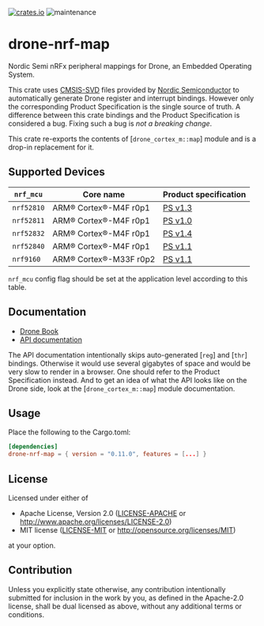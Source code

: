 [![crates.io](https://img.shields.io/crates/v/drone-nrf-map.svg)](https://crates.io/crates/drone-nrf-map)
![maintenance](https://img.shields.io/badge/maintenance-actively--developed-brightgreen.svg)

# drone-nrf-map

Nordic Semi nRFx peripheral mappings for Drone, an Embedded Operating
System.

This crate uses
[CMSIS-SVD](https://arm-software.github.io/CMSIS_5/SVD/html/index.html)
files provided by [Nordic Semiconductor](https://www.nordicsemi.com/) to
automatically generate Drone register and interrupt bindings. However only
the corresponding Product Specification is the single source of truth. A
difference between this crate bindings and the Product Specification is
considered a bug. Fixing such a bug is *not a breaking change*.

This crate re-exports the contents of [`drone_cortex_m::map`] module and is
a drop-in replacement for it.

## Supported Devices

| `nrf_mcu`  | Core name              | Product specification                                                 |
|------------|------------------------|-----------------------------------------------------------------------|
| `nrf52810` | ARM® Cortex®-M4F r0p1  | [PS v1.3](https://infocenter.nordicsemi.com/pdf/nRF52810_PS_v1.3.pdf) |
| `nrf52811` | ARM® Cortex®-M4F r0p1  | [PS v1.0](https://infocenter.nordicsemi.com/pdf/nRF52811_PS_v1.0.pdf) |
| `nrf52832` | ARM® Cortex®-M4F r0p1  | [PS v1.4](https://infocenter.nordicsemi.com/pdf/nRF52832_PS_v1.4.pdf) |
| `nrf52840` | ARM® Cortex®-M4F r0p1  | [PS v1.1](https://infocenter.nordicsemi.com/pdf/nRF52840_PS_v1.1.pdf) |
| `nrf9160`  | ARM® Cortex®-M33F r0p2 | [PS v1.1](https://infocenter.nordicsemi.com/pdf/nRF9160_PS_v1.1.pdf)  |

`nrf_mcu` config flag should be set at the application level according to
this table.

## Documentation

- [Drone Book](https://book.drone-os.com/)
- [API documentation](https://api.drone-os.com/drone-nrf-map/0.11/)

The API documentation intentionally skips auto-generated [`reg`] and [`thr`]
bindings. Otherwise it would use several gigabytes of space and would be
very slow to render in a browser. One should refer to the Product
Specification instead. And to get an idea of what the API looks like on the
Drone side, look at the [`drone_cortex_m::map`] module documentation.

## Usage

Place the following to the Cargo.toml:

```toml
[dependencies]
drone-nrf-map = { version = "0.11.0", features = [...] }
```

## License

Licensed under either of

 * Apache License, Version 2.0
   ([LICENSE-APACHE](LICENSE-APACHE) or http://www.apache.org/licenses/LICENSE-2.0)
 * MIT license
   ([LICENSE-MIT](LICENSE-MIT) or http://opensource.org/licenses/MIT)

at your option.

## Contribution

Unless you explicitly state otherwise, any contribution intentionally submitted
for inclusion in the work by you, as defined in the Apache-2.0 license, shall be
dual licensed as above, without any additional terms or conditions.
